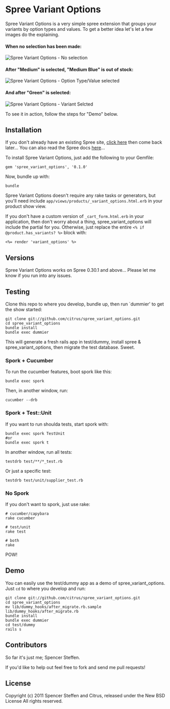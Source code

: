 Spree Variant Options
=====================

Spree Variant Options is a very simple spree extension that groups your variants by option types and values. To get a better idea let's let a few images do the explaining.


#### When no selection has been made:
![Spree Variant Options - No selection](http://spree-docs.s3.amazonaws.com/spree_variant_options/1.jpg)

#### After "Medium" is selected, "Medium Blue" is out of stock:

![Spree Variant Options - Option Type/Value selected](http://spree-docs.s3.amazonaws.com/spree_variant_options/2.jpg)

#### And after "Green" is selected:
![Spree Variant Options - Variant Selcted](http://spree-docs.s3.amazonaws.com/spree_variant_options/3.jpg)

To see it in action, follow the steps for "Demo" below.


Installation
------------

If you don't already have an existing Spree site, [click here](https://gist.github.com/946719) then come back later... You can also read the Spree docs [here](http://spreecommerce.com/documentation/getting_started.html)...

To install Spree Variant Options, just add the following to your Gemfile:

    gem 'spree_variant_options', '0.1.0'
  

Now, bundle up with:

    bundle


Spree Variant Options doesn't require any rake tasks or generators, but you'll need include `app/views/products/_variant_options.html.erb` in your product show view.

If you don't have a custom version of `_cart_form.html.erb` in your application, then don't worry about a thing, spree_variant_options will include the partial for you. Otherwise, just replace the entire `<% if @product.has_variants? %>` block with:

    <%= render 'variant_options' %>


Versions
--------

Spree Variant Options works on Spree 0.30.1 and above... Please let me know if you run into any issues.


Testing
-------

Clone this repo to where you develop, bundle up, then run `dummier' to get the show started:

    git clone git://github.com/citrus/spree_variant_options.git
    cd spree_variant_options
    bundle install
    bundle exec dummier


This will generate a fresh rails app in test/dummy, install spree & spree_variant_options, then migrate the test database. Sweet.


### Spork + Cucumber

To run the cucumber features, boot spork like this:

    bundle exec spork

Then, in another window, run:

    cucumber --drb


### Spork + Test::Unit
    
If you want to run shoulda tests, start spork with:

    bundle exec spork TestUnit
    #or 
    bundle exec spork t
        
In another window, run all tests:

    testdrb test/**/*_test.rb
    
Or just a specific test:

    testdrb test/unit/supplier_test.rb
  

### No Spork

If you don't want to spork, just use rake:

    # cucumber/capybara
    rake cucumber
    
    # test/unit
    rake test
    
    # both
    rake 
  
POW!


Demo
----

You can easily use the test/dummy app as a demo of spree_variant_options. Just `cd` to where you develop and run:

    git clone git://github.com/citrus/spree_variant_options.git
    cd spree_variant_options
    mv lib/dummy_hooks/after_migrate.rb.sample lib/dummy_hooks/after_migrate.rb
    bundle install
    bundle exec dummier
    cd test/dummy
    rails s
    

Contributors
------------

So far it's just me; Spencer Steffen. 

If you'd like to help out feel free to fork and send me pull requests!


License
-------

Copyright (c) 2011 Spencer Steffen and Citrus, released under the New BSD License All rights reserved.
